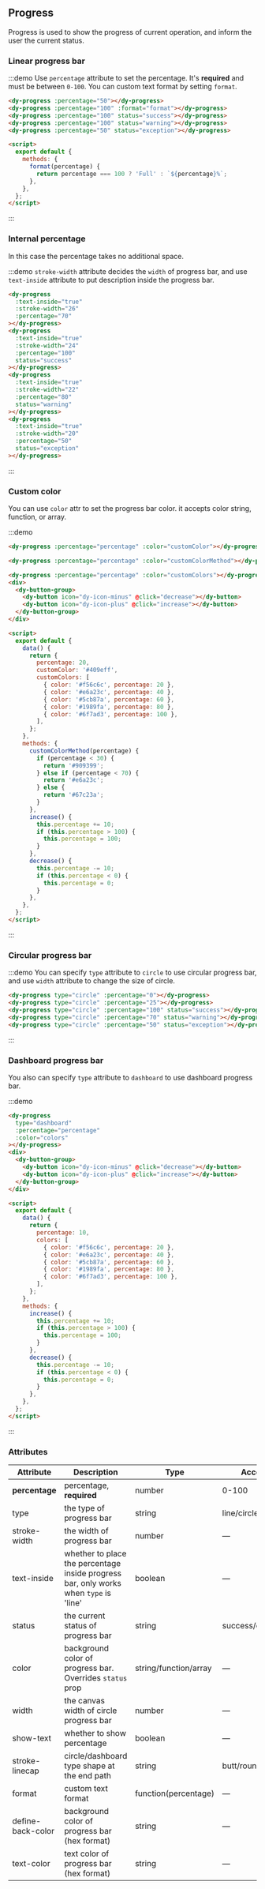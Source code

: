 ## Progress

Progress is used to show the progress of current operation, and inform the user the current status.

### Linear progress bar

:::demo Use `percentage` attribute to set the percentage. It's **required** and must be between `0-100`. You can custom text format by setting `format`.

```html
<dy-progress :percentage="50"></dy-progress>
<dy-progress :percentage="100" :format="format"></dy-progress>
<dy-progress :percentage="100" status="success"></dy-progress>
<dy-progress :percentage="100" status="warning"></dy-progress>
<dy-progress :percentage="50" status="exception"></dy-progress>

<script>
  export default {
    methods: {
      format(percentage) {
        return percentage === 100 ? 'Full' : `${percentage}%`;
      },
    },
  };
</script>
```

:::

### Internal percentage

In this case the percentage takes no additional space.

:::demo `stroke-width` attribute decides the `width` of progress bar, and use `text-inside` attribute to put description inside the progress bar.

```html
<dy-progress
  :text-inside="true"
  :stroke-width="26"
  :percentage="70"
></dy-progress>
<dy-progress
  :text-inside="true"
  :stroke-width="24"
  :percentage="100"
  status="success"
></dy-progress>
<dy-progress
  :text-inside="true"
  :stroke-width="22"
  :percentage="80"
  status="warning"
></dy-progress>
<dy-progress
  :text-inside="true"
  :stroke-width="20"
  :percentage="50"
  status="exception"
></dy-progress>
```

:::

### Custom color

You can use `color` attr to set the progress bar color. it accepts color string, function, or array.

:::demo

```html
<dy-progress :percentage="percentage" :color="customColor"></dy-progress>

<dy-progress :percentage="percentage" :color="customColorMethod"></dy-progress>

<dy-progress :percentage="percentage" :color="customColors"></dy-progress>
<div>
  <dy-button-group>
    <dy-button icon="dy-icon-minus" @click="decrease"></dy-button>
    <dy-button icon="dy-icon-plus" @click="increase"></dy-button>
  </dy-button-group>
</div>

<script>
  export default {
    data() {
      return {
        percentage: 20,
        customColor: '#409eff',
        customColors: [
          { color: '#f56c6c', percentage: 20 },
          { color: '#e6a23c', percentage: 40 },
          { color: '#5cb87a', percentage: 60 },
          { color: '#1989fa', percentage: 80 },
          { color: '#6f7ad3', percentage: 100 },
        ],
      };
    },
    methods: {
      customColorMethod(percentage) {
        if (percentage < 30) {
          return '#909399';
        } else if (percentage < 70) {
          return '#e6a23c';
        } else {
          return '#67c23a';
        }
      },
      increase() {
        this.percentage += 10;
        if (this.percentage > 100) {
          this.percentage = 100;
        }
      },
      decrease() {
        this.percentage -= 10;
        if (this.percentage < 0) {
          this.percentage = 0;
        }
      },
    },
  };
</script>
```

:::

### Circular progress bar

:::demo You can specify `type` attribute to `circle` to use circular progress bar, and use `width` attribute to change the size of circle.

```html
<dy-progress type="circle" :percentage="0"></dy-progress>
<dy-progress type="circle" :percentage="25"></dy-progress>
<dy-progress type="circle" :percentage="100" status="success"></dy-progress>
<dy-progress type="circle" :percentage="70" status="warning"></dy-progress>
<dy-progress type="circle" :percentage="50" status="exception"></dy-progress>
```

:::

### Dashboard progress bar

You also can specify `type` attribute to `dashboard` to use dashboard progress bar.

:::demo

```html
<dy-progress
  type="dashboard"
  :percentage="percentage"
  :color="colors"
></dy-progress>
<div>
  <dy-button-group>
    <dy-button icon="dy-icon-minus" @click="decrease"></dy-button>
    <dy-button icon="dy-icon-plus" @click="increase"></dy-button>
  </dy-button-group>
</div>

<script>
  export default {
    data() {
      return {
        percentage: 10,
        colors: [
          { color: '#f56c6c', percentage: 20 },
          { color: '#e6a23c', percentage: 40 },
          { color: '#5cb87a', percentage: 60 },
          { color: '#1989fa', percentage: 80 },
          { color: '#6f7ad3', percentage: 100 },
        ],
      };
    },
    methods: {
      increase() {
        this.percentage += 10;
        if (this.percentage > 100) {
          this.percentage = 100;
        }
      },
      decrease() {
        this.percentage -= 10;
        if (this.percentage < 0) {
          this.percentage = 0;
        }
      },
    },
  };
</script>
```

:::

### Attributes

| Attribute         | Description                                                                           | Type                  | Accepted Values           | Default |
| ----------------- | ------------------------------------------------------------------------------------- | --------------------- | ------------------------- | ------- |
| **percentage**    | percentage, **required**                                                              | number                | 0-100                     | 0       |
| type              | the type of progress bar                                                              | string                | line/circle/dashboard     | line    |
| stroke-width      | the width of progress bar                                                             | number                | —                         | 6       |
| text-inside       | whether to place the percentage inside progress bar, only works when `type` is 'line' | boolean               | —                         | false   |
| status            | the current status of progress bar                                                    | string                | success/exception/warning | —       |
| color             | background color of progress bar. Overrides `status` prop                             | string/function/array | —                         | ''      |
| width             | the canvas width of circle progress bar                                               | number                | —                         | 126     |
| show-text         | whether to show percentage                                                            | boolean               | —                         | true    |
| stroke-linecap    | circle/dashboard type shape at the end path                                           | string                | butt/round/square         | round   |
| format            | custom text format                                                                    | function(percentage)  | —                         | —       |
| define-back-color | background color of progress bar (hex format)                                         | string                | —                         | —       |
| text-color        | text color of progress bar (hex format)                                               | string                | —                         | —       |
